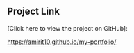 ## Project Link
[Click here to view the project on GitHub]:

 https://amirit10.github.io/my-portfolio/


